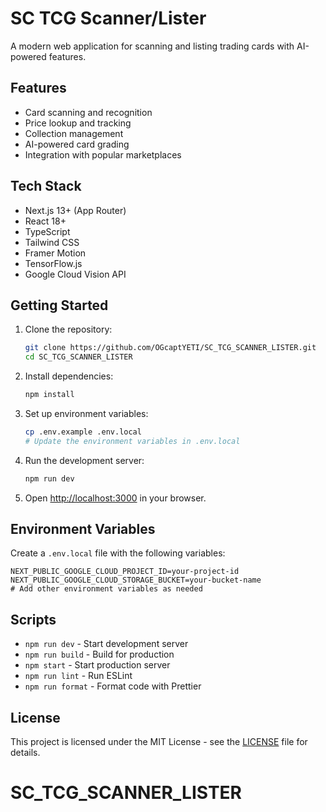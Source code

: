 # SC TCG Scanner/Lister

A modern web application for scanning and listing trading cards with AI-powered features.

## Features

- Card scanning and recognition
- Price lookup and tracking
- Collection management
- AI-powered card grading
- Integration with popular marketplaces

## Tech Stack

- Next.js 13+ (App Router)
- React 18+
- TypeScript
- Tailwind CSS
- Framer Motion
- TensorFlow.js
- Google Cloud Vision API

## Getting Started

1. Clone the repository:
   ```bash
   git clone https://github.com/OGcaptYETI/SC_TCG_SCANNER_LISTER.git
   cd SC_TCG_SCANNER_LISTER
   ```

2. Install dependencies:
   ```bash
   npm install
   ```

3. Set up environment variables:
   ```bash
   cp .env.example .env.local
   # Update the environment variables in .env.local
   ```

4. Run the development server:
   ```bash
   npm run dev
   ```

5. Open [http://localhost:3000](http://localhost:3000) in your browser.

## Environment Variables

Create a `.env.local` file with the following variables:

```
NEXT_PUBLIC_GOOGLE_CLOUD_PROJECT_ID=your-project-id
NEXT_PUBLIC_GOOGLE_CLOUD_STORAGE_BUCKET=your-bucket-name
# Add other environment variables as needed
```

## Scripts

- `npm run dev` - Start development server
- `npm run build` - Build for production
- `npm start` - Start production server
- `npm run lint` - Run ESLint
- `npm run format` - Format code with Prettier

## License

This project is licensed under the MIT License - see the [LICENSE](LICENSE) file for details.

# SC_TCG_SCANNER_LISTER